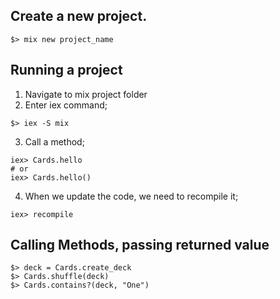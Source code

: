 
## Create a new project.
```
$> mix new project_name
```

## Running a project
1. Navigate to mix project folder
2. Enter iex command;
```
$> iex -S mix
```
3. Call a method;
```
iex> Cards.hello
# or
iex> Cards.hello()
```
4. When we update the code, we need to recompile it;
```
iex> recompile
```

## Calling Methods, passing returned value
```
$> deck = Cards.create_deck
$> Cards.shuffle(deck)
$> Cards.contains?(deck, "One")
```
